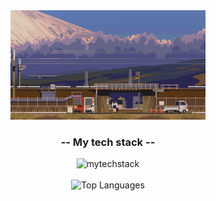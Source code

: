 <!--
## Hi there 👋

**FlyingMatrix/flyingmatrix** is a ✨ _special_ ✨ repository because its `README.md` (this file) appears on your GitHub profile.

Here are some ideas to get you started:

- 🔭 I’m currently working on ...
- 🌱 I’m currently learning ...
- 👯 I’m looking to collaborate on ...
- 🤔 I’m looking for help with ...
- 💬 Ask me about ...
- 📫 How to reach me: ...
- 😄 Pronouns: ...
- ⚡ Fun fact: ...
-->

<div align="center">
  <img src="https://github.com/FlyingMatrix/flyingmatrix/blob/main/japan.gif" alt="Banner" width="61.8%">
</div>

<div align="center">
  <h3> -- My tech stack -- </h3>
  <img src="https://skillicons.dev/icons?i=python,pytorch,tensorflow,ubuntu,anaconda,powershell,vscode,r,cs,cpp,visualstudio,unity,git,github,bitbucket,markdown&perline=8" alt="mytechstack" width="360">
</div>

<br/>
<div align="center">
  <img 
    src="https://github-readme-stats.vercel.app/api/top-langs/?username=FlyingMatrix&theme=tokyonight&hide_border=false&include_all_commits=true&count_private=true&layout=compact" 
    alt="Top Languages" 
    width="30%" 
  />
</div>
